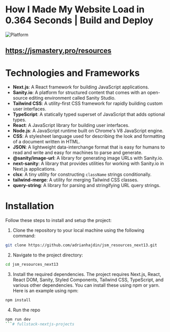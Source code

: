 # How I Made My Website Load in 0.364 Seconds | Build and Deploy
![Platform](https://i.ibb.co/Cmc2FhW/Thumbnail-11.png)

## https://jsmastery.pro/resources


# Technologies and Frameworks

- **Next.js**: A React framework for building JavaScript applications.
- **Sanity.io**: A platform for structured content that comes with an open-source editing environment called Sanity Studio.
- **Tailwind CSS**: A utility-first CSS framework for rapidly building custom user interfaces.
- **TypeScript**: A statically typed superset of JavaScript that adds optional types.
- **React**: A JavaScript library for building user interfaces.
- **Node.js**: A JavaScript runtime built on Chrome's V8 JavaScript engine.
- **CSS**: A stylesheet language used for describing the look and formatting of a document written in HTML.
- **JSON**: A lightweight data-interchange format that is easy for humans to read and write and easy for machines to parse and generate.
- **@sanity/image-url**: A library for generating image URLs with Sanity.io.
- **next-sanity**: A library that provides utilities for working with Sanity.io in Next.js applications.
- **clsx**: A tiny utility for constructing `className` strings conditionally.
- **tailwind-merge**: A utility for merging Tailwind CSS classes.
- **query-string**: A library for parsing and stringifying URL query strings.
# Installation

Follow these steps to install and setup the project:

1. Clone the repository to your local machine using the following command:

```bash
git clone https://github.com/adrianhajdin/jsm_resources_next13.git
```

2. Navigate to the project directory:

```bash
cd jsm_resources_next13
```

3. Install the required dependencies. The project requires Next.js, React, React DOM, Sanity, Styled Components, Tailwind CSS, TypeScript, and various other dependencies. You can install these using npm or yarn. Here is an example using npm:

```bash
npm install
```

4. Run the repo
```bash
npm run dev
```# fullstack-nextjs-projects
